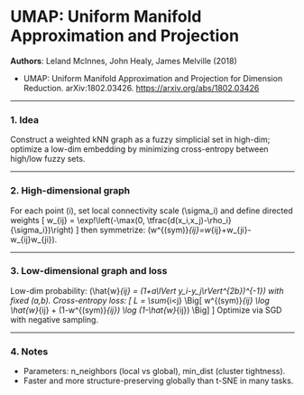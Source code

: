 # UMAP: Uniform Manifold Approximation and Projection

**Authors**: Leland McInnes, John Healy, James Melville (2018)
- UMAP: Uniform Manifold Approximation and Projection for Dimension Reduction. arXiv:1802.03426. https://arxiv.org/abs/1802.03426

---

### 1. Idea
Construct a weighted kNN graph as a fuzzy simplicial set in high-dim; optimize a low-dim embedding by minimizing cross-entropy between high/low fuzzy sets.

---

### 2. High-dimensional graph
For each point \(i\), set local connectivity scale \(\sigma_i\) and define directed weights
\[
 w_{ij} = \exp\!\left(-\max(0, \tfrac{d(x_i,x_j)-\rho_i}{\sigma_i})\right)
\]
then symmetrize: \(w^{(sym)}_{ij}=w_{ij}+w_{ji}-w_{ij}w_{ji}\).

---

### 3. Low-dimensional graph and loss
Low-dim probability: \(\hat{w}_{ij} = (1+a\lVert y_i-y_j\rVert^{2b})^{-1}\) with fixed \(a,b\).
Cross-entropy loss:
\[
 L = \sum_{i<j} \Big[ w^{(sym)}_{ij} \log \hat{w}_{ij} + (1-w^{(sym)}_{ij}) \log (1-\hat{w}_{ij}) \Big]
\]
Optimize via SGD with negative sampling.

---

### 4. Notes
- Parameters: n_neighbors (local vs global), min_dist (cluster tightness).
- Faster and more structure-preserving globally than t-SNE in many tasks.
